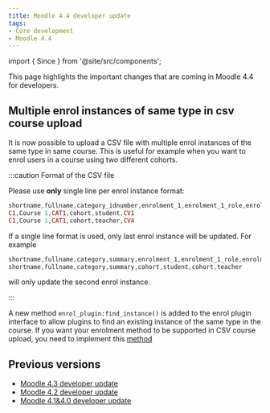 ```yaml
---
title: Moodle 4.4 developer update
tags:
- Core development
- Moodle 4.4
---
```


<!-- markdownlint-disable no-inline-html -->

import { Since } from '@site/src/components';

This page highlights the important changes that are coming in Moodle 4.4 for developers.

## Multiple enrol instances of same type in csv course upload

<Since version="4.4" issueNumber="MDL-43820" />

It is now possible to upload a CSV file with multiple enrol instances of the same type in same course. This is useful for example when you want to enrol users in a course using two different cohorts.

:::caution Format of the CSV file

Please use **only** single line per enrol instance format:

```php
shortname,fullname,category_idnumber,enrolment_1,enrolment_1_role,enrolment_1_cohortidnumber
C1,Course 1,CAT1,cohort,student,CV1
C1,Course 1,CAT1,cohort,teacher,CV4
```

If a single line format is used, only last enrol instance will be updated. For example

```php
shortname,fullname,category,summary,enrolment_1,enrolment_1_role,enrolment_2,enrolment_2_role
shortname,fullname,category,summary,cohort,student,cohort,teacher
```

will only update the second enrol instance.

:::

A new method `enrol_plugin:find_instance()` is added to the enrol plugin interface to allow plugins to find an existing instance of the same type in the course. If you want your enrolment method to be supported in CSV course upload, you need to implement this [method](./apis/plugintypes/enrol#enrol_pluginfind_instance-stdclass)

## Previous versions

- [Moodle 4.3 developer update](./4.3/devupdate)
- [Moodle 4.2 developer update](./4.2/devupdate)
- [Moodle 4.1&4.0 developer update](./4.1/devupdate)

